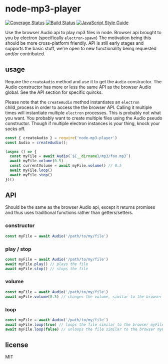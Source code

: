 # node-mp3-player

[![Coverage Status](https://coveralls.io/repos/github/CommaSword/node-mp3-player/badge.svg?branch=master)](https://coveralls.io/github/CommaSword/node-mp3-player?branch=master)
[![Build Status](https://travis-ci.org/CommaSword/node-mp3-player.svg?branch=master)](https://travis-ci.org/CommaSword/node-mp3-player)
[![JavaScript Style Guide](https://img.shields.io/badge/code_style-standard-brightgreen.svg)](https://standardjs.com)

Use the browser Audio api to play mp3 files in node.
Browser api brought to you by electron (specifically `electron-spawn`)
The motivation being this should be more cross-platform friendly.
API is still early stages and supports the basic stuff, we're open to new functionality being requested and/or contributed.


## usage

Require the `createAudio` method and use it to get the `Audio` constructor.
The Audio constructor has more or less the same API as the browser Audio global. See the API section for specific quircks.

Please note that the `createAudio` method instantiates an `electron` child_process in order to access the the browser API.
Calling it multiple times will instantiate multiple `electron` processes. This is probably not what you want.
You probably want to create multiple files using the Audio pseudo constructor. Though if multiple electron instances is your thing, knock your socks off.

```javascript
const { createAudio } = require('node-mp3-player')
const Audio = createAudio();

(async () => {
  const myFile = await Audio(`${__dirname}/mp3/foo.mp3`)
  await myFile.volume(0.5)
  const currentVolume = await myFile.volume() // 0.5
  await myFile.loop()
  await myFile.stop()
})()

```

## API
Should be the same as the browser Audio api, except it returns promises and thus uses traditional functions rather than getters/setters.

### constructor
```javascript
const myFile = await Audio('/path/to/my/file')
```

### play / stop
```javascript
const myFile = await Audio('/path/to/my/file')
await myFile.play() // plays the file
await myFile.stop() // stops the file
```

### volume
```javascript
const myFile = await Audio('/path/to/my/file')
await myFile.volume(0.5) // changes the volume, similar to the browser myFile.volume = 0.5
```

### loop
```javascript
const myFile = await Audio('/path/to/my/file')
await myFile.loop(true) // loops the file similar to the browser myFile.loop = true
await myFile.loop(false) // unloops the file similar to the browser myFile.loop = false
```

## license
MIT
